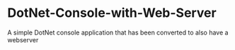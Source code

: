 # DotNet-Console-with-Web-Server
A simple DotNet console application that has been converted to also have a webserver
